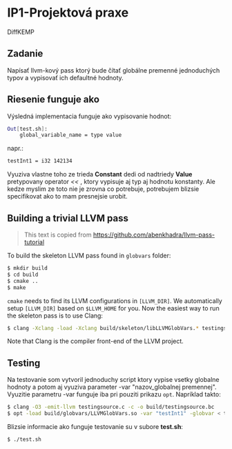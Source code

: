 # IP1-Projektová praxe #
DiffKEMP
## Zadanie ##
Napísať llvm-kový pass ktorý bude čítať globálne premenné jednoduchých typov 
a vypisovať ich defaultné hodnoty.

## Riesenie funguje ako ##
Výsledná implementacia funguje ako vypisovanie hodnot:
```bash
Out[test.sh]:
    global_variable_name = type value
```
napr.:
```bash
testInt1 = i32 142134
```

Vyuziva vlastne toho ze trieda **Constant** dedi od nadtriedy **Value** pretypovany
operator _<<_ , ktory vypisuje aj typ aj hodnotu konstanty.
Ale kedze myslim ze toto nie je zrovna co potrebuje, potrebujem blizsie specifikovat
ako to mam presnejsie urobit.

## Building a trivial LLVM pass ##
>This text is copied from https://github.com/abenkhadra/llvm-pass-tutorial

To build the skeleton LLVM pass found in `globvars` folder:
```bash
$ mkdir build
$ cd build
$ cmake ..
$ make
```
`cmake` needs to find its LLVM configurations in `[LLVM_DIR]`. We automatically
setup `[LLVM_DIR]` based on `$LLVM_HOME` for you. Now the easiest way to run the skeleton pass is to use Clang:
```bash
$ clang -Xclang -load -Xclang build/skeleton/libLLVMGlobVars.* testingsource.c
```
Note that Clang is the compiler front-end of the LLVM project.

## Testing ##
Na testovanie som vytvoril jednoduchy script ktory vypise vsetky globalne hodnoty 
a potom aj vyuziva parameter -var "nazov_globalnej premennej". Vyuzitie parametru
-var funguje iba pri pouziti prikazu `opt`. Napríklad takto:
```bash
$ clang -O3 -emit-llvm testingsource.c -c -o build/testingsource.bc
$ opt -load build/globvars/LLVMGlobVars.so -var "testInt1" -globvar < testingsource.bc > /dev/null
```
Blizsie informacie ako funguje testovanie su v subore **test.sh**:
```bash
$ ./test.sh
```